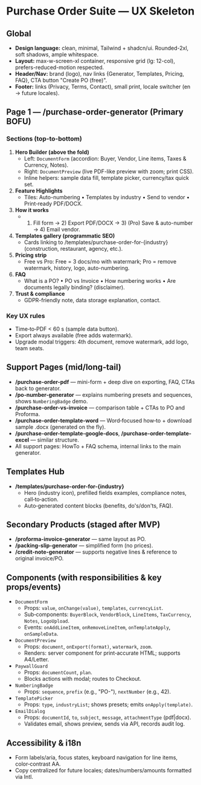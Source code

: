 
# Purchase Order Suite — UX Skeleton

## Global
- **Design language:** clean, minimal, Tailwind + shadcn/ui. Rounded-2xl, soft shadows, ample whitespace.
- **Layout:** max-w-screen-xl container, responsive grid (lg: 12-col), prefers-reduced-motion respected.
- **Header/Nav:** brand (logo), nav links {Generator, Templates, Pricing, FAQ}, CTA button "Create PO (free)".
- **Footer:** links (Privacy, Terms, Contact), small print, locale switcher (en → future locales).

## Page 1 — /purchase-order-generator (Primary BOFU)
### Sections (top-to-bottom)
1. **Hero Builder (above the fold)**
   - Left: `DocumentForm` (accordion: Buyer, Vendor, Line items, Taxes & Currency, Notes).
   - Right: `DocumentPreview` (live PDF-like preview with zoom; print CSS).
   - Inline helpers: sample data fill, template picker, currency/tax quick set.
2. **Feature Highlights**
   - Tiles: Auto-numbering • Templates by industry • Send to vendor • Print‑ready PDF/DOCX.
3. **How it works**
   - 1) Fill form → 2) Export PDF/DOCX → 3) (Pro) Save & auto-number → 4) Email vendor.
4. **Templates gallery (programmatic SEO)**
   - Cards linking to /templates/purchase-order-for-{industry} (construction, restaurant, agency, etc.).
5. **Pricing strip**
   - Free vs Pro: Free = 3 docs/mo with watermark; Pro = remove watermark, history, logo, auto-numbering.
6. **FAQ**
   - What is a PO? • PO vs Invoice • How numbering works • Are documents legally binding? (disclaimer).
7. **Trust & compliance**
   - GDPR-friendly note, data storage explanation, contact.

### Key UX rules
- Time‑to‑PDF < 60 s (sample data button).
- Export always available (free adds watermark).
- Upgrade modal triggers: 4th document, remove watermark, add logo, team seats.

## Support Pages (mid/long‑tail)
- **/purchase-order-pdf** — mini-form + deep dive on exporting, FAQ, CTAs back to generator.
- **/po-number-generator** — explains numbering presets and sequences, shows `NumberingBadge` demo.
- **/purchase-order-vs-invoice** — comparison table + CTAs to PO and Proforma.
- **/purchase-order-template-word** — Word‑focused how‑to + download sample .docx (generated on the fly).
- **/purchase-order-template-google-docs**, **/purchase-order-template-excel** — similar structure.
- All support pages: HowTo + FAQ schema, internal links to the main generator.

## Templates Hub
- **/templates/purchase-order-for-{industry}**
  - Hero (industry icon), prefilled fields examples, compliance notes, call‑to‑action.
  - Auto‑generated content blocks (benefits, do's/don'ts, FAQ).

## Secondary Products (staged after MVP)
- **/proforma-invoice-generator** — same layout as PO.
- **/packing-slip-generator** — simplified form (no prices).
- **/credit-note-generator** — supports negative lines & reference to original invoice/PO.

## Components (with responsibilities & key props/events)
- `DocumentForm`
  - Props: `value`, `onChange(value)`, `templates`, `currencyList`.
  - Sub‑components: `BuyerBlock`, `VendorBlock`, `LineItems`, `TaxCurrency`, `Notes`, `LogoUpload`.
  - Events: `onAddLineItem`, `onRemoveLineItem`, `onTemplateApply`, `onSampleData`.
- `DocumentPreview`
  - Props: `document`, `onExport(format)`, `watermark`, `zoom`.
  - Renders: server component for print‑accurate HTML; supports A4/Letter.
- `PaywallGuard`
  - Props: `documentCount`, `plan`.
  - Blocks actions with modal; routes to Checkout.
- `NumberingBadge`
  - Props: `sequence`, `prefix` (e.g., "PO-"), `nextNumber` (e.g., 42).
- `TemplatePicker`
  - Props: `type`, `industryList`; shows presets; emits `onApply(template)`.
- `EmailDialog`
  - Props: `documentId`, `to`, `subject`, `message`, `attachmentType` (pdf|docx).
  - Validates email, shows preview, sends via API, records audit log.

## Accessibility & i18n
- Form labels/aria, focus states, keyboard navigation for line items, color‑contrast AA.
- Copy centralized for future locales; dates/numbers/amounts formatted via Intl.
